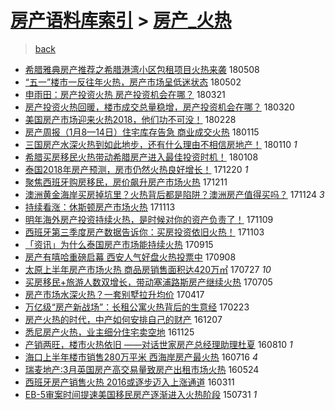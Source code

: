 [房产语料库索引](../../README.md)  > [房产_火热](房产_火热.md)
====
> [back](../README.md)

- [希腊雅典房产推荐之希腊港湾小区包租项目火热来袭](http://jkwz.applinzi.com/ittc/7100693390696121351.html#%E5%B8%8C%E8%85%8A%E9%9B%85%E5%85%B8%E6%88%BF%E4%BA%A7%E6%8E%A8%E8%8D%90%E4%B9%8B%E5%B8%8C%E8%85%8A%E6%B8%AF%E6%B9%BE%E5%B0%8F%E5%8C%BA%E5%8C%85%E7%A7%9F%E9%A1%B9%E7%9B%AE%E7%81%AB%E7%83%AD%E6%9D%A5%E8%A2%AD) 180508  
- [“五一”楼市一反往年火热，房产市场呈低迷状态](http://jkwz.applinzi.com/ittc/7098641688597890058.html#%E2%80%9C%E4%BA%94%E4%B8%80%E2%80%9D%E6%A5%BC%E5%B8%82%E4%B8%80%E5%8F%8D%E5%BE%80%E5%B9%B4%E7%81%AB%E7%83%AD%EF%BC%8C%E6%88%BF%E4%BA%A7%E5%B8%82%E5%9C%BA%E5%91%88%E4%BD%8E%E8%BF%B7%E7%8A%B6%E6%80%81) 180502  
- [申雨田：房产投资火热 房产投资机会在哪？](http://jkwz.applinzi.com/ittc/7082925067438916615.html#%E7%94%B3%E9%9B%A8%E7%94%B0%EF%BC%9A%E6%88%BF%E4%BA%A7%E6%8A%95%E8%B5%84%E7%81%AB%E7%83%AD+%E6%88%BF%E4%BA%A7%E6%8A%95%E8%B5%84%E6%9C%BA%E4%BC%9A%E5%9C%A8%E5%93%AA%EF%BC%9F) 180321  
- [房产投资火热回暖，楼市成交总量稳增，房产投资机会在哪？](http://jkwz.applinzi.com/ittc/7082592623745565703.html#%E6%88%BF%E4%BA%A7%E6%8A%95%E8%B5%84%E7%81%AB%E7%83%AD%E5%9B%9E%E6%9A%96%EF%BC%8C%E6%A5%BC%E5%B8%82%E6%88%90%E4%BA%A4%E6%80%BB%E9%87%8F%E7%A8%B3%E5%A2%9E%EF%BC%8C%E6%88%BF%E4%BA%A7%E6%8A%95%E8%B5%84%E6%9C%BA%E4%BC%9A%E5%9C%A8%E5%93%AA%EF%BC%9F) 180320  
- [美国房产市场迎来火热2018，他们功不可没！](http://jkwz.applinzi.com/ittc/7075161272226415622.html#%E7%BE%8E%E5%9B%BD%E6%88%BF%E4%BA%A7%E5%B8%82%E5%9C%BA%E8%BF%8E%E6%9D%A5%E7%81%AB%E7%83%AD2018%EF%BC%8C%E4%BB%96%E4%BB%AC%E5%8A%9F%E4%B8%8D%E5%8F%AF%E6%B2%A1%EF%BC%81) 180228  
- [房产周报（1月8—14日）住宅库存告急 商业成交火热](http://jkwz.applinzi.com/ittc/7058747986320819207.html#%E6%88%BF%E4%BA%A7%E5%91%A8%E6%8A%A5%EF%BC%881%E6%9C%888%E2%80%9414%E6%97%A5%EF%BC%89%E4%BD%8F%E5%AE%85%E5%BA%93%E5%AD%98%E5%91%8A%E6%80%A5+%E5%95%86%E4%B8%9A%E6%88%90%E4%BA%A4%E7%81%AB%E7%83%AD) 180115  
- [三国房产水深火热到如此地步，还有什么理由不相信房地产！](http://jkwz.applinzi.com/ittc/7057061890960655376.html#%E4%B8%89%E5%9B%BD%E6%88%BF%E4%BA%A7%E6%B0%B4%E6%B7%B1%E7%81%AB%E7%83%AD%E5%88%B0%E5%A6%82%E6%AD%A4%E5%9C%B0%E6%AD%A5%EF%BC%8C%E8%BF%98%E6%9C%89%E4%BB%80%E4%B9%88%E7%90%86%E7%94%B1%E4%B8%8D%E7%9B%B8%E4%BF%A1%E6%88%BF%E5%9C%B0%E4%BA%A7%EF%BC%81) 180110 *1* 
- [希腊买房移民火热带动希腊房产进入最佳投资时机！](http://jkwz.applinzi.com/ittc/7056294018646803463.html#%E5%B8%8C%E8%85%8A%E4%B9%B0%E6%88%BF%E7%A7%BB%E6%B0%91%E7%81%AB%E7%83%AD%E5%B8%A6%E5%8A%A8%E5%B8%8C%E8%85%8A%E6%88%BF%E4%BA%A7%E8%BF%9B%E5%85%A5%E6%9C%80%E4%BD%B3%E6%8A%95%E8%B5%84%E6%97%B6%E6%9C%BA%EF%BC%81) 180108  
- [泰国2018年房产预测，房市仍然火热良好增长！](http://jkwz.applinzi.com/ittc/7049150579207570449.html#%E6%B3%B0%E5%9B%BD2018%E5%B9%B4%E6%88%BF%E4%BA%A7%E9%A2%84%E6%B5%8B%EF%BC%8C%E6%88%BF%E5%B8%82%E4%BB%8D%E7%84%B6%E7%81%AB%E7%83%AD%E8%89%AF%E5%A5%BD%E5%A2%9E%E9%95%BF%EF%BC%81) 171220 *1* 
- [聚焦西班牙购房移民，房价飙升房产市场火热](http://jkwz.applinzi.com/ittc/7045860999771456529.html#%E8%81%9A%E7%84%A6%E8%A5%BF%E7%8F%AD%E7%89%99%E8%B4%AD%E6%88%BF%E7%A7%BB%E6%B0%91%EF%BC%8C%E6%88%BF%E4%BB%B7%E9%A3%99%E5%8D%87%E6%88%BF%E4%BA%A7%E5%B8%82%E5%9C%BA%E7%81%AB%E7%83%AD) 171211  
- [澳洲黄金海岸买房掉坑里？火热背后都是陷阱？澳洲房产值得买吗？](http://jkwz.applinzi.com/ittc/7038525750087517201.html#%E6%BE%B3%E6%B4%B2%E9%BB%84%E9%87%91%E6%B5%B7%E5%B2%B8%E4%B9%B0%E6%88%BF%E6%8E%89%E5%9D%91%E9%87%8C%EF%BC%9F%E7%81%AB%E7%83%AD%E8%83%8C%E5%90%8E%E9%83%BD%E6%98%AF%E9%99%B7%E9%98%B1%EF%BC%9F%E6%BE%B3%E6%B4%B2%E6%88%BF%E4%BA%A7%E5%80%BC%E5%BE%97%E4%B9%B0%E5%90%97%EF%BC%9F) 171124 *3* 
- [持续看涨：休斯顿房产市场火热](http://jkwz.applinzi.com/ittc/7035494671130821649.html#%E6%8C%81%E7%BB%AD%E7%9C%8B%E6%B6%A8%EF%BC%9A%E4%BC%91%E6%96%AF%E9%A1%BF%E6%88%BF%E4%BA%A7%E5%B8%82%E5%9C%BA%E7%81%AB%E7%83%AD) 171113  
- [明年海外房产投资持续火热，是时候对你的资产负责了！](http://jkwz.applinzi.com/ittc/7033890094971356176.html#%E6%98%8E%E5%B9%B4%E6%B5%B7%E5%A4%96%E6%88%BF%E4%BA%A7%E6%8A%95%E8%B5%84%E6%8C%81%E7%BB%AD%E7%81%AB%E7%83%AD%EF%BC%8C%E6%98%AF%E6%97%B6%E5%80%99%E5%AF%B9%E4%BD%A0%E7%9A%84%E8%B5%84%E4%BA%A7%E8%B4%9F%E8%B4%A3%E4%BA%86%EF%BC%81) 171109  
- [西班牙第三季度房产数据告诉你：买房投资依旧火热！](http://jkwz.applinzi.com/ittc/7031746154063201296.html#%E8%A5%BF%E7%8F%AD%E7%89%99%E7%AC%AC%E4%B8%89%E5%AD%A3%E5%BA%A6%E6%88%BF%E4%BA%A7%E6%95%B0%E6%8D%AE%E5%91%8A%E8%AF%89%E4%BD%A0%EF%BC%9A%E4%B9%B0%E6%88%BF%E6%8A%95%E8%B5%84%E4%BE%9D%E6%97%A7%E7%81%AB%E7%83%AD%EF%BC%81) 171103  
- [「资讯」为什么泰国房产市场能持续火热](http://jkwz.applinzi.com/ittc/7013467455291393040.html#%E3%80%8C%E8%B5%84%E8%AE%AF%E3%80%8D%E4%B8%BA%E4%BB%80%E4%B9%88%E6%B3%B0%E5%9B%BD%E6%88%BF%E4%BA%A7%E5%B8%82%E5%9C%BA%E8%83%BD%E6%8C%81%E7%BB%AD%E7%81%AB%E7%83%AD) 170915  
- [房产有嘻哈重磅启幕 西安人气好盘火热投票中](http://jkwz.applinzi.com/ittc/7010718592692388881.html#%E6%88%BF%E4%BA%A7%E6%9C%89%E5%98%BB%E5%93%88%E9%87%8D%E7%A3%85%E5%90%AF%E5%B9%95+%E8%A5%BF%E5%AE%89%E4%BA%BA%E6%B0%94%E5%A5%BD%E7%9B%98%E7%81%AB%E7%83%AD%E6%8A%95%E7%A5%A8%E4%B8%AD) 170908  
- [太原上半年房产市场火热 商品房销售面积达420万㎡](http://jkwz.applinzi.com/ittc/6995036506639827984.html#%E5%A4%AA%E5%8E%9F%E4%B8%8A%E5%8D%8A%E5%B9%B4%E6%88%BF%E4%BA%A7%E5%B8%82%E5%9C%BA%E7%81%AB%E7%83%AD+%E5%95%86%E5%93%81%E6%88%BF%E9%94%80%E5%94%AE%E9%9D%A2%E7%A7%AF%E8%BE%BE420%E4%B8%87%E3%8E%A1) 170727 *10* 
- [买房移民+旅游人数双增长，带动塞浦路斯房产继续火热](http://jkwz.applinzi.com/ittc/6986888833961296900.html#%E4%B9%B0%E6%88%BF%E7%A7%BB%E6%B0%91%2B%E6%97%85%E6%B8%B8%E4%BA%BA%E6%95%B0%E5%8F%8C%E5%A2%9E%E9%95%BF%EF%BC%8C%E5%B8%A6%E5%8A%A8%E5%A1%9E%E6%B5%A6%E8%B7%AF%E6%96%AF%E6%88%BF%E4%BA%A7%E7%BB%A7%E7%BB%AD%E7%81%AB%E7%83%AD) 170705  
- [房产市场水深火热？一套别墅拉升均价](http://jkwz.applinzi.com/ittc/6957522120400716805.html#%E6%88%BF%E4%BA%A7%E5%B8%82%E5%9C%BA%E6%B0%B4%E6%B7%B1%E7%81%AB%E7%83%AD%EF%BC%9F%E4%B8%80%E5%A5%97%E5%88%AB%E5%A2%85%E6%8B%89%E5%8D%87%E5%9D%87%E4%BB%B7) 170417  
- [万亿级“房产新战场”：长租公寓火热背后的生意经](http://jkwz.applinzi.com/ittc/6937860645965005829.html#%E4%B8%87%E4%BA%BF%E7%BA%A7%E2%80%9C%E6%88%BF%E4%BA%A7%E6%96%B0%E6%88%98%E5%9C%BA%E2%80%9D%EF%BC%9A%E9%95%BF%E7%A7%9F%E5%85%AC%E5%AF%93%E7%81%AB%E7%83%AD%E8%83%8C%E5%90%8E%E7%9A%84%E7%94%9F%E6%84%8F%E7%BB%8F) 170223  
- [房产火热的时代，中产如何安排自己的财产](http://jkwz.applinzi.com/ittc/6908844325663671301.html#%E6%88%BF%E4%BA%A7%E7%81%AB%E7%83%AD%E7%9A%84%E6%97%B6%E4%BB%A3%EF%BC%8C%E4%B8%AD%E4%BA%A7%E5%A6%82%E4%BD%95%E5%AE%89%E6%8E%92%E8%87%AA%E5%B7%B1%E7%9A%84%E8%B4%A2%E4%BA%A7) 161207  
- [悉尼房产火热，业主细分住宅卖空地](http://jkwz.applinzi.com/ittc/6904357893175772165.html#%E6%82%89%E5%B0%BC%E6%88%BF%E4%BA%A7%E7%81%AB%E7%83%AD%EF%BC%8C%E4%B8%9A%E4%B8%BB%E7%BB%86%E5%88%86%E4%BD%8F%E5%AE%85%E5%8D%96%E7%A9%BA%E5%9C%B0) 161125  
- [产销两旺，楼市火热依旧 ——对话世家房产总经理助理杜夏](http://jkwz.applinzi.com/ittc/6864685371396457476.html#%E4%BA%A7%E9%94%80%E4%B8%A4%E6%97%BA%EF%BC%8C%E6%A5%BC%E5%B8%82%E7%81%AB%E7%83%AD%E4%BE%9D%E6%97%A7+%E2%80%94%E2%80%94%E5%AF%B9%E8%AF%9D%E4%B8%96%E5%AE%B6%E6%88%BF%E4%BA%A7%E6%80%BB%E7%BB%8F%E7%90%86%E5%8A%A9%E7%90%86%E6%9D%9C%E5%A4%8F) 160810 *1* 
- [海口上半年楼市销售280万平米 西海岸房产最火热](http://jkwz.applinzi.com/ittc/6855511890566054916.html#%E6%B5%B7%E5%8F%A3%E4%B8%8A%E5%8D%8A%E5%B9%B4%E6%A5%BC%E5%B8%82%E9%94%80%E5%94%AE280%E4%B8%87%E5%B9%B3%E7%B1%B3+%E8%A5%BF%E6%B5%B7%E5%B2%B8%E6%88%BF%E4%BA%A7%E6%9C%80%E7%81%AB%E7%83%AD) 160716 *4* 
- [瑞麦地产:3月英国房产高交易量致房产出租市场火热](http://jkwz.applinzi.com/ittc/6835743978565403652.html#%E7%91%9E%E9%BA%A6%E5%9C%B0%E4%BA%A7%3A3%E6%9C%88%E8%8B%B1%E5%9B%BD%E6%88%BF%E4%BA%A7%E9%AB%98%E4%BA%A4%E6%98%93%E9%87%8F%E8%87%B4%E6%88%BF%E4%BA%A7%E5%87%BA%E7%A7%9F%E5%B8%82%E5%9C%BA%E7%81%AB%E7%83%AD) 160524  
- [西班牙房产销售火热 2016或逐步迈入上涨通道](http://jkwz.applinzi.com/ittc/6808374610500256773.html#%E8%A5%BF%E7%8F%AD%E7%89%99%E6%88%BF%E4%BA%A7%E9%94%80%E5%94%AE%E7%81%AB%E7%83%AD+2016%E6%88%96%E9%80%90%E6%AD%A5%E8%BF%88%E5%85%A5%E4%B8%8A%E6%B6%A8%E9%80%9A%E9%81%93) 160311  
- [EB-5审案时间提速美国移民房产逐渐进入火热阶段](http://jkwz.applinzi.com/ittc/547650615486463145.html#EB-5%E5%AE%A1%E6%A1%88%E6%97%B6%E9%97%B4%E6%8F%90%E9%80%9F%E7%BE%8E%E5%9B%BD%E7%A7%BB%E6%B0%91%E6%88%BF%E4%BA%A7%E9%80%90%E6%B8%90%E8%BF%9B%E5%85%A5%E7%81%AB%E7%83%AD%E9%98%B6%E6%AE%B5) 150731 *1* 
